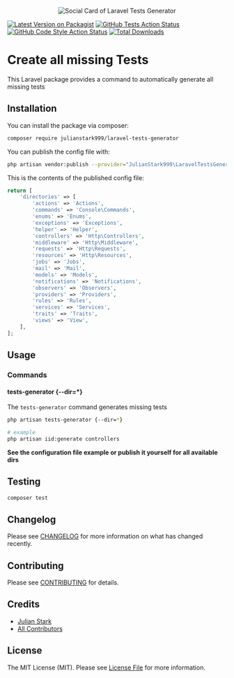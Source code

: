 <p align="center"><img src="https://banners.beyondco.de/laravel-model-iid.png?theme=light&packageManager=composer+require&packageName=julianstark999%2Flaravel-tests-generator&pattern=circuitBoard&style=style_2&description=&md=1&showWatermark=0&fontSize=100px&images=database&widths=350&heights=350" alt="Social Card of Laravel Tests Generator"></p>

[![Latest Version on Packagist](https://img.shields.io/packagist/v/julianstark999/laravel-tests-generator.svg?style=flat-square)](https://packagist.org/packages/julianstark999/laravel-tests-generator)
[![GitHub Tests Action Status](https://img.shields.io/github/workflow/status/julianstark999/laravel-tests-generator/run-tests?label=tests)](https://github.com/julianstark999/laravel-tests-generator/actions?query=workflow%3ATests+branch%3Amaster)
[![GitHub Code Style Action Status](https://img.shields.io/github/workflow/status/julianstark999/laravel-tests-generator/Check%20&%20fix%20styling?label=code%20style)](https://github.com/julianstark999/laravel-tests-generator/actions?query=workflow%3A"Check+%26+fix+styling"+branch%3Amaster)
[![Total Downloads](https://img.shields.io/packagist/dt/julianstark999/laravel-tests-generator.svg?style=flat-square)](https://packagist.org/packages/julianstark999/laravel-tests-generator)

# Create all missing Tests
This Laravel package provides a command to automatically generate all missing tests

## Installation

You can install the package via composer:

```bash
composer require julianstark999/laravel-tests-generator
```

You can publish the config file with:
```bash
php artisan vendor:publish --provider="JulianStark999\LaravelTestsGenerator\LaravelTestsGeneratorServiceProvider" --tag="laravel-tests-generator-config"
```

This is the contents of the published config file:

```php
return [
    'directories' => [
        'actions' => 'Actions',
        'commands' => 'Console\Commands', 
        'enums' => 'Enums', 
        'exceptions' => 'Exceptions', 
        'helper' => 'Helper', 
        'controllers' => 'Http\Controllers', 
        'middleware' => 'Http\Middleware', 
        'requests' => 'Http\Requests', 
        'resources' => 'Http\Resources', 
        'jobs' => 'Jobs', 
        'mail' => 'Mail', 
        'models' => 'Models', 
        'notifications' => 'Notifications', 
        'observers' => 'Observers', 
        'providers' => 'Providers', 
        'rules' => 'Rules', 
        'services' => 'Services', 
        'traits' => 'Traits', 
        'views' => 'View',
    ],
];
```

## Usage

### Commands

#### tests-generator {--dir=*}

The `tests-generator` command generates missing tests
```bash
php artisan tests-generator {--dir=*}

# example
php artisan iid:generate controllers 
```
**See the configuration file example or publish it yourself for all available dirs**

## Testing

```bash
composer test
```

## Changelog

Please see [CHANGELOG](CHANGELOG.md) for more information on what has changed recently.

## Contributing

Please see [CONTRIBUTING](.github/CONTRIBUTING.md) for details.

## Credits

- [Julian Stark](https://github.com/julianstark999)
- [All Contributors](../../contributors)

## License

The MIT License (MIT). Please see [License File](LICENSE.md) for more information.
